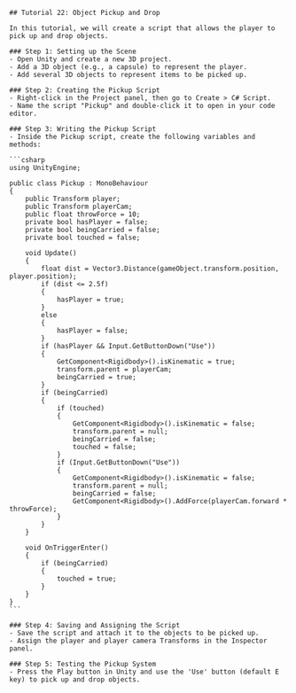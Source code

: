 
    ## Tutorial 22: Object Pickup and Drop

    In this tutorial, we will create a script that allows the player to pick up and drop objects.

    ### Step 1: Setting up the Scene
    - Open Unity and create a new 3D project.
    - Add a 3D object (e.g., a capsule) to represent the player.
    - Add several 3D objects to represent items to be picked up.

    ### Step 2: Creating the Pickup Script
    - Right-click in the Project panel, then go to Create > C# Script.
    - Name the script "Pickup" and double-click it to open in your code editor.

    ### Step 3: Writing the Pickup Script
    - Inside the Pickup script, create the following variables and methods:

    ```csharp
    using UnityEngine;

    public class Pickup : MonoBehaviour
    {
        public Transform player;
        public Transform playerCam;
        public float throwForce = 10;
        private bool hasPlayer = false;
        private bool beingCarried = false;
        private bool touched = false;

        void Update()
        {
            float dist = Vector3.Distance(gameObject.transform.position, player.position);
            if (dist <= 2.5f)
            {
                hasPlayer = true;
            }
            else
            {
                hasPlayer = false;
            }
            if (hasPlayer && Input.GetButtonDown("Use"))
            {
                GetComponent<Rigidbody>().isKinematic = true;
                transform.parent = playerCam;
                beingCarried = true;
            }
            if (beingCarried)
            {
                if (touched)
                {
                    GetComponent<Rigidbody>().isKinematic = false;
                    transform.parent = null;
                    beingCarried = false;
                    touched = false;
                }
                if (Input.GetButtonDown("Use"))
                {
                    GetComponent<Rigidbody>().isKinematic = false;
                    transform.parent = null;
                    beingCarried = false;
                    GetComponent<Rigidbody>().AddForce(playerCam.forward * throwForce);
                }
            }
        }

        void OnTriggerEnter()
        {
            if (beingCarried)
            {
                touched = true;
            }
        }
    }
    ```

    ### Step 4: Saving and Assigning the Script
    - Save the script and attach it to the objects to be picked up.
    - Assign the player and player camera Transforms in the Inspector panel.

    ### Step 5: Testing the Pickup System
    - Press the Play button in Unity and use the 'Use' button (default E key) to pick up and drop objects.
    